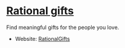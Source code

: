 # [Rational gifts](http://rationalgifts.com)

Find meaningful gifts for the people you love.

* Website: [RationalGifts](http://rationalgifts.com)
